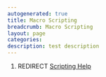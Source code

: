 ```yaml
---
autogenerated: true
title: Macro Scripting
breadcrumb: Macro Scripting
layout: page
categories: 
description: test description
---
```


1.  REDIRECT [Scripting Help](Scripting_Help)
